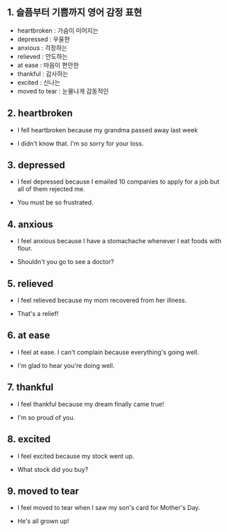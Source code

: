 ## 1. 슬픔부터 기쁨까지 영어 감정 표현

- heartbroken : 가슴이 미어지는
- depressed : 우울한
- anxious : 걱정하는
- relieved : 안도하는
- at ease : 마음이 편안한
- thankful : 감사하는
- excited : 신나는
- moved to tear : 눈물나게 감동적인

## 2. heartbroken

- I fell heartbroken because my grandma passed away last week

- I didn't know that. I'm so sorry for your loss.

## 3. depressed

- I feel depressed because I emailed 10 companies to apply for a job but all of them rejected me.

- You must be so frustrated.

## 4. anxious

- I feel anxious because I have a stomachache whenever I eat foods with flour.

- Shouldn't you go to see a doctor?

## 5. relieved

- I feel relieved because my mom recovered from her illness.

- That's a relief!

## 6. at ease

- I feel at ease. I can't complain because everything's going well.

- I'm glad to hear you're doing well.

## 7. thankful

- I feel thankful because my dream finally came true!

- I'm so proud of you.

## 8. excited

- I feel excited because my stock went up.

- What stock did you buy?

## 9. moved to tear

- I feel moved to tear when I saw my son's card for Mother's Day.

- He's all grown up!

